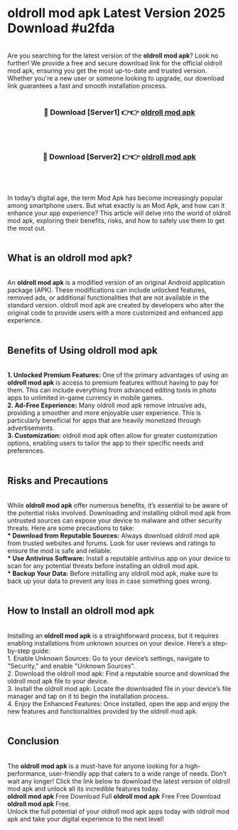 # oldroll mod apk Latest Version 2025 Download #u2fda<br>
<br>
Are you searching for the latest version of the <strong>oldroll mod apk</strong>? Look no further! We provide a free and secure download link for the official oldroll mod apk, ensuring you get the most up-to-date and trusted version. Whether you're a new user or someone looking to upgrade, our download link guarantees a fast and smooth installation process.
<br>
<br>
<div align="center">
<h3>🔴 Download [Server1] 👉👉 <a href="https://modyolo.store/oldroll_mod_apk">oldroll mod apk</a></h3><br>
<br>
<h3>🔴 Download [Server2] 👉👉 <a href="https://modyolo.store/=oldroll_mod_apk">oldroll mod apk</a></h3><br>
</div>
<br>
<br>
In today’s digital age, the term Mod Apk has become increasingly popular among smartphone users. But what exactly is an Mod Apk, and how can it enhance your app experience? This article will delve into the world of oldroll mod apk, exploring their benefits, risks, and how to safely use them to get the most out.
<br>
<br>
<h2>What is an oldroll mod apk?</h2>
<br>
An <strong>oldroll mod apk</strong> is a modified version of an original Android application package (APK). These modifications can include unlocked features, removed ads, or additional functionalities that are not available in the standard version. oldroll mod apk are created by developers who alter the original code to provide users with a more customized and enhanced app experience.
<br>
<br>
<h2>Benefits of Using oldroll mod apk</h2>
<br>
<strong> 1. Unlocked Premium Features:</strong> One of the primary advantages of using an <strong>oldroll mod apk</strong> is access to premium features without having to pay for them. This can include everything from advanced editing tools in photo apps to unlimited in-game currency in mobile games.
<br>
<strong> 2. Ad-Free Experience:</strong> Many oldroll mod apk remove intrusive ads, providing a smoother and more enjoyable user experience. This is particularly beneficial for apps that are heavily monetized through advertisements.
<br>
<strong> 3. Customization:</strong> oldroll mod apk often allow for greater customization options, enabling users to tailor the app to their specific needs and preferences.
<br>
<br>
<h2>Risks and Precautions</h2>
<br>
While <strong>oldroll mod apk</strong> offer numerous benefits, it’s essential to be aware of the potential risks involved. Downloading and installing oldroll mod apk from untrusted sources can expose your device to malware and other security threats. Here are some precautions to take:
<br>
<strong> * Download from Reputable Sources:</strong> Always download oldroll mod apk from trusted websites and forums. Look for user reviews and ratings to ensure the mod is safe and reliable.
<br>
<strong> * Use Antivirus Software:</strong> Install a reputable antivirus app on your device to scan for any potential threats before installing an oldroll mod apk.
<br>
<strong> * Backup Your Data:</strong> Before installing any oldroll mod apk, make sure to back up your data to prevent any loss in case something goes wrong.
<br>
<br>
<h2>How to Install an oldroll mod apk</h2>
<br>
Installing an <strong>oldroll mod apk</strong> is a straightforward process, but it requires enabling installations from unknown sources on your device. Here’s a step-by-step guide:
<br>
 1. Enable Unknown Sources: Go to your device’s settings, navigate to "Security," and enable "Unknown Sources".
<br>
 2. Download the oldroll mod apk: Find a reputable source and download the oldroll mod apk file to your device.
<br>
 3. Install the oldroll mod apk: Locate the downloaded file in your device’s file manager and tap on it to begin the installation process.
<br>
 4. Enjoy the Enhanced Features: Once installed, open the app and enjoy the new features and functionalities provided by the oldroll mod apk.
<br>
<br>
<h2><strong>Conclusion</strong></h2>
<br>
The <strong>oldroll mod apk</strong> is a must-have for anyone looking for a high-performance, user-friendly app that caters to a wide range of needs. Don’t wait any longer! Click the link below to download the latest version of oldroll mod apk and unlock all its incredible features today.
<br>
<strong>oldroll mod apk</strong> Free Download Full <strong>oldroll mod apk</strong> Free Free Download <strong>oldroll mod apk</strong> Free.
<br>
Unlock the full potential of your oldroll mod apk apps today with oldroll mod apk and take your digital experience to the next level!

